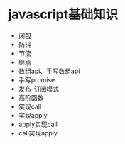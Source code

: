 # javascript基础知识

* 闭包
* 防抖
* 节流
* 继承
* 数组api、手写数组api
* 手写promise
* 发布-订阅模式
* 高阶函数
* 实现call
* 实现apply
* apply实现call
* call实现apply